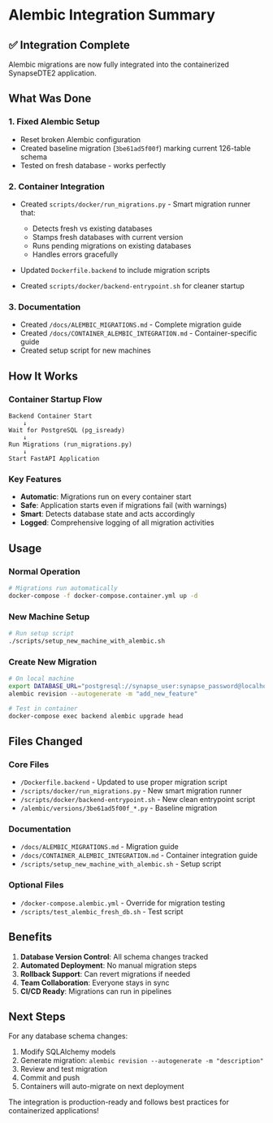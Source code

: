 # Alembic Integration Summary

## ✅ Integration Complete

Alembic migrations are now fully integrated into the containerized SynapseDTE2 application.

## What Was Done

### 1. Fixed Alembic Setup
- Reset broken Alembic configuration
- Created baseline migration (`3be61ad5f00f`) marking current 126-table schema
- Tested on fresh database - works perfectly

### 2. Container Integration
- Created `scripts/docker/run_migrations.py` - Smart migration runner that:
  - Detects fresh vs existing databases
  - Stamps fresh databases with current version
  - Runs pending migrations on existing databases
  - Handles errors gracefully
  
- Updated `Dockerfile.backend` to include migration scripts
- Created `scripts/docker/backend-entrypoint.sh` for cleaner startup

### 3. Documentation
- Created `/docs/ALEMBIC_MIGRATIONS.md` - Complete migration guide
- Created `/docs/CONTAINER_ALEMBIC_INTEGRATION.md` - Container-specific guide
- Created setup script for new machines

## How It Works

### Container Startup Flow
```
Backend Container Start
    ↓
Wait for PostgreSQL (pg_isready)
    ↓
Run Migrations (run_migrations.py)
    ↓
Start FastAPI Application
```

### Key Features
- **Automatic**: Migrations run on every container start
- **Safe**: Application starts even if migrations fail (with warnings)
- **Smart**: Detects database state and acts accordingly
- **Logged**: Comprehensive logging of all migration activities

## Usage

### Normal Operation
```bash
# Migrations run automatically
docker-compose -f docker-compose.container.yml up -d
```

### New Machine Setup
```bash
# Run setup script
./scripts/setup_new_machine_with_alembic.sh
```

### Create New Migration
```bash
# On local machine
export DATABASE_URL="postgresql://synapse_user:synapse_password@localhost:5433/synapse_dt"
alembic revision --autogenerate -m "add_new_feature"

# Test in container
docker-compose exec backend alembic upgrade head
```

## Files Changed

### Core Files
- `/Dockerfile.backend` - Updated to use proper migration script
- `/scripts/docker/run_migrations.py` - New smart migration runner
- `/scripts/docker/backend-entrypoint.sh` - New clean entrypoint script
- `/alembic/versions/3be61ad5f00f_*.py` - Baseline migration

### Documentation
- `/docs/ALEMBIC_MIGRATIONS.md` - Migration guide
- `/docs/CONTAINER_ALEMBIC_INTEGRATION.md` - Container integration guide
- `/scripts/setup_new_machine_with_alembic.sh` - Setup script

### Optional Files
- `/docker-compose.alembic.yml` - Override for migration testing
- `/scripts/test_alembic_fresh_db.sh` - Test script

## Benefits

1. **Database Version Control**: All schema changes tracked
2. **Automated Deployment**: No manual migration steps
3. **Rollback Support**: Can revert migrations if needed
4. **Team Collaboration**: Everyone stays in sync
5. **CI/CD Ready**: Migrations can run in pipelines

## Next Steps

For any database schema changes:
1. Modify SQLAlchemy models
2. Generate migration: `alembic revision --autogenerate -m "description"`
3. Review and test migration
4. Commit and push
5. Containers will auto-migrate on next deployment

The integration is production-ready and follows best practices for containerized applications!